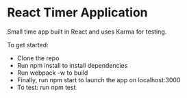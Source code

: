 # React Timer Application

Small time app built in React and uses Karma for testing.

To get started:

* Clone the repo
* Run npm install to install dependencies
* Run webpack -w to build
* Finally, run npm start to launch the app on localhost:3000
* To test: run npm test
